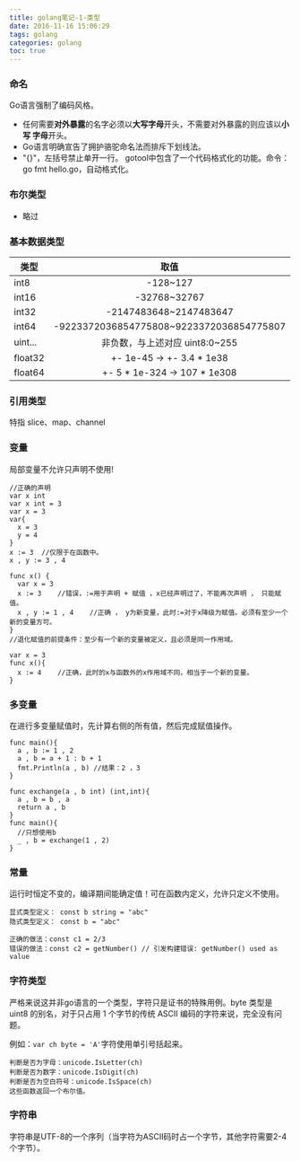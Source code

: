```yaml
---
title: golang笔记-1-类型
date: 2016-11-16 15:06:29
tags: golang
categories: golang
toc: true
---
```


### 命名

Go语言强制了编码风格。
- 任何需要**对外暴露**的名字必须以**大写字母**开头，不需要对外暴露的则应该以**小写 字母**开头。
- Go语言明确宣告了拥护骆驼命名法而排斥下划线法。
- "{}"，左括号禁止单开一行。
gotool中包含了一个代码格式化的功能。命令：go fmt hello.go，自动格式化。


### 布尔类型
- 略过


### 基本数据类型

| 类型         | 取值         | 
| ------------- |:-------------:| 
| int8   | -128~127   | 
| int16   | -32768~32767   | 
| int32   | -2147483648~2147483647  | 
| int64   | -9223372036854775808~9223372036854775807   | 
| uint...   | 非负数，与上述对应 uint8:0~255   | 
| float32   | +- 1e-45 -> +- 3.4 * 1e38  | 
| float64   | +- 5 * 1e-324 -> 107 * 1e308  | 

### 引用类型
特指 slice、map、channel

### 变量
局部变量不允许只声明不使用!

```
//正确的声明
var x int
var x int = 3
var x = 3
var{
  x = 3
  y = 4
}
x := 3  //仅限于在函数中。
x , y := 3 , 4
```
```
func x() {
  var x = 3
  x := 3    //错误，:=用于声明 + 赋值 ，x已经声明过了，不能再次声明 ， 只能赋值。
  x , y := 1 , 4    //正确 ， y为新变量，此时:=对于x降级为赋值。必须有至少一个新的变量方可。
}
//退化赋值的前提条件：至少有一个新的变量被定义，且必须是同一作用域。
```
```
var x = 3
func x(){
  x := 4    //正确，此时的x与函数外的x作用域不同，相当于一个新的变量。
}
```


### 多变量
在进行多变量赋值时，先计算右侧的所有值，然后完成赋值操作。

```
func main(){
  a , b := 1 , 2
  a , b = a + 1 : b + 1
  fmt.Println(a , b) //结果：2 ，3
}
```
```//交换两个变量
func exchange(a , b int) (int,int){
  a , b = b , a
  return a , b
}
func main(){
  //只想使用b
  _ , b = exchange(1 , 2)
}
```
### 常量
运行时恒定不变的，编译期间能确定值！可在函数内定义，允许只定义不使用。
  
```
显式类型定义： const b string = "abc"
隐式类型定义： const b = "abc"
```
```
正确的做法：const c1 = 2/3
错误的做法：const c2 = getNumber() // 引发构建错误: getNumber() used as value
```


### 字符类型

严格来说这并非go语言的一个类型，字符只是证书的特殊用例。byte 类型是 uint8 的别名，对于只占用 1 个字节的传统 ASCII 编码的字符来说，完全没有问题。

例如：`var ch byte = 'A'`字符使用单引号括起来。

```
判断是否为字母：unicode.IsLetter(ch)
判断是否为数字：unicode.IsDigit(ch)
判断是否为空白符号：unicode.IsSpace(ch)
这些函数返回一个布尔值。
```


### 字符串
字符串是UTF-8的一个序列（当字符为ASCII码时占一个字节，其他字符需要2-4个字节）。

